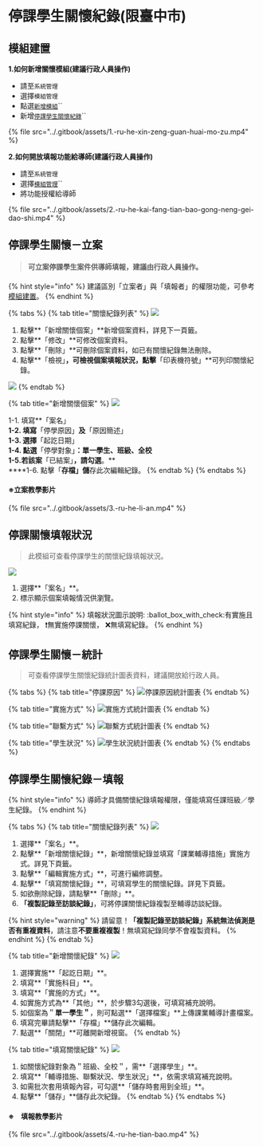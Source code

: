 # 停課學生關懷紀錄(限臺中市)

## 模組建置

**1.如何新增關懷模組(建議行政人員操作)**

* 請至`系統管理`
* 選擇`模組管理`
* 點選[`新增模組`](../xi-guan-li-mo/module.md#xin-zeng-mo-zu)``
* 新增[`停課學生關懷紀錄`](ting-ke-xue-sheng-guan-huai-ji-lu.md#ting-ke-xue-sheng-guan-huai-li-an)``

{% file src="../.gitbook/assets/1.-ru-he-xin-zeng-guan-huai-mo-zu.mp4" %}

**2.如何開放填報功能給導師(建議行政人員操作)**

* 請至`系統管理`
* 選擇[`模組管理`](../xi-guan-li-mo/module.md#mo-zu-guan-li)``
* 將功能授權給導師

{% file src="../.gitbook/assets/2.-ru-he-kai-fang-tian-bao-gong-neng-gei-dao-shi.mp4" %}

## 停課學生關懷－立案

> #### 可立案停課學生案件供導師填報，建議由行政人員操作。

{% hint style="info" %}
建議區別「立案者」與「填報者」的權限功能，可參考[模組建置](ting-ke-xue-sheng-guan-huai-ji-lu.md#mo-zu-jian-zhi)。
{% endhint %}

{% tabs %}
{% tab title="關懷紀錄列表" %}
![](../.gitbook/assets/suspend-class-care-case.png)

1. 點擊**「新增關懷個案」**新增個案資料，詳見下一頁籤。
2. 點擊**「修改」**可修改個案資料。
3. 點擊**「刪除」**可刪除個案資料，如已有關懷紀錄無法刪除。
4. 點擊**「檢視」**，可檢視個案填報狀況，點擊**「印表機符號」**可列印關懷紀錄。

![](../.gitbook/assets/suspend-class-care-case3.png)
{% endtab %}

{% tab title="新增關懷個案" %}
![](../.gitbook/assets/suspend-class-care-case2.png)

1-1. 填寫**「案名」**\
1-2. 填寫**「停學原因」**及**「原因簡述」**\
1-3. 選擇**「起訖日期」**\
1-4. 點選**「停學對象」**：單一學生、班級、全校\
1-5.若該案**「已結案」**，請勾選**。**\
****1-6. 點擊「**存檔」儲**存此次編輯紀錄。
{% endtab %}
{% endtabs %}

#### ※立案教學影片

{% file src="../.gitbook/assets/3.-ru-he-li-an.mp4" %}

## 停課關懷填報狀況

> 此模組可查看停課學生的關懷紀錄填報狀況。

![](../.gitbook/assets/suspend-class-check-record.png)

1. 選擇**「案名」**。
2. 標示顯示個案填報情況供瀏覽。

{% hint style="info" %}
填報狀況圖示說明: :ballot\_box\_with\_check:有實施且填寫紀錄， :exclamation:無實施停課關懷， :x:無填寫紀錄。
{% endhint %}

## 停課學生關懷－統計

> 可查看停課學生關懷紀錄統計圖表資料，建議開放給行政人員。

{% tabs %}
{% tab title="停課原因" %}
![停課原因統計圖表](../.gitbook/assets/suspend-class-care-statistic1.png)
{% endtab %}

{% tab title="實施方式" %}
![實施方式統計圖表](../.gitbook/assets/suspend-class-care-statistic2.png)
{% endtab %}

{% tab title="聯繫方式" %}
![聯繫方式統計圖表](../.gitbook/assets/suspend-class-care-statistic3.png)
{% endtab %}

{% tab title="學生狀況" %}
![學生狀況統計圖表](../.gitbook/assets/suspend-class-care-statistic4.png)
{% endtab %}
{% endtabs %}

## 停課學生關懷紀錄－填報

{% hint style="info" %}
導師才具備關懷紀錄填報權限，僅能填寫任課班級／學生紀錄。
{% endhint %}

{% tabs %}
{% tab title="關懷紀錄列表" %}
![](../.gitbook/assets/suspend-class-care-plan1.png)

1. 選擇**「案名」**。
2. 點擊**「新增關懷紀錄」**，新增關懷紀錄並填寫「課業輔導措施」實施方式。詳見下頁籤。
3. 點擊**「編輯實施方式」**，可進行編修調整。
4. 點擊**「填寫關懷紀錄」**，可填寫學生的關懷紀錄。詳見下頁籤。
5. 如欲刪除紀錄，請點擊**「刪除」**。
6. **「複製記錄至訪談紀錄」**，可將停課關懷紀錄複製至輔導訪談紀錄。

{% hint style="warning" %}
請留意！**「複製記錄至訪談紀錄」**系統**無法偵測是否有重複資料**，請注意**不要重複複製**！無填寫紀錄同學不會複製資料。
{% endhint %}
{% endtab %}

{% tab title="新增關懷紀錄" %}
![](../.gitbook/assets/輔導處\_停課學生關懷紀錄\_新增.png)

1. 選擇實施**「起訖日期」**。
2. 填寫**「實施科目」**。
3. 填寫**「實施的方式」**。                                                                                                   　　　　
4. 如實施方式為**「其他」**，於步驟3勾選後，可填寫補充說明。　　　　　　　　　　　　　　　　　　　　　　　
5. 如個案為＂**單一學生＂**，則可點選**「選擇檔案」**上傳課業輔導計畫檔案。
6. 填寫完畢請點擊**「存檔」**儲存此次編輯。
7. 點選**「關閉」**可離開新增視窗。
{% endtab %}

{% tab title="填寫關懷紀錄" %}
![](../.gitbook/assets/suspend-class-care-plan3.png)

1. 如關懷紀錄對象為＂班級、全校＂，需**「選擇學生」**。
2. 填寫**「輔導措施、聯繫狀況、學生狀況」**，依需求填寫補充說明。
3. 如需批次套用填報內容，可勾選**「儲存時套用到全班」**。
4. 點擊**「儲存」**儲存此次紀錄。
{% endtab %}
{% endtabs %}

#### ※　填報教學影片

{% file src="../.gitbook/assets/4.-ru-he-tian-bao.mp4" %}
